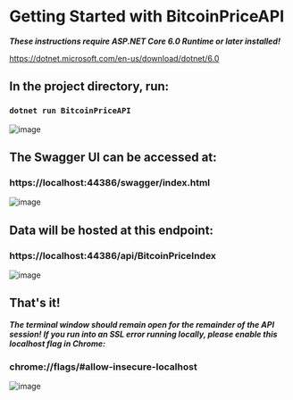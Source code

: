 # Getting Started with BitcoinPriceAPI

***These instructions require ASP.NET Core 6.0 Runtime or later installed!***

https://dotnet.microsoft.com/en-us/download/dotnet/6.0

## In the project directory, run:

### `dotnet run BitcoinPriceAPI`

![image](https://user-images.githubusercontent.com/6896827/123979095-6a7b9700-d98e-11eb-9a4d-9ae0850b2b60.png)

## The Swagger UI can be accessed at:

### https://localhost:44386/swagger/index.html

![image](https://user-images.githubusercontent.com/6896827/124059822-bfa0c280-d9f9-11eb-8724-8723939db858.png)


## Data will be hosted at this endpoint:

### https://localhost:44386/api/BitcoinPriceIndex

![image](https://user-images.githubusercontent.com/6896827/123973727-02c34d00-d98a-11eb-8cd3-3ec25864c1c1.png)

## That's it!

***The terminal window should remain open for the remainder of the API session! If you run into an SSL error running locally, please enable this localhost flag in Chrome:***

### chrome://flags/#allow-insecure-localhost

![image](https://user-images.githubusercontent.com/6896827/124059280-d5fa4e80-d9f8-11eb-8934-4bc92a8f6749.png)
